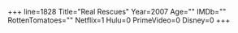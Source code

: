 +++
line=1828
Title="Real Rescues"
Year=2007
Age=""
IMDb=""
RottenTomatoes=""
Netflix=1
Hulu=0
PrimeVideo=0
Disney=0
+++

